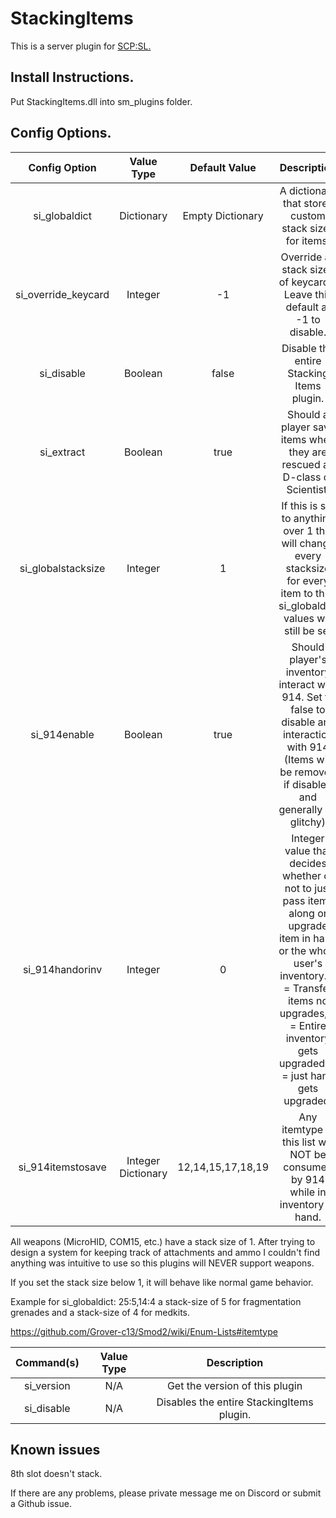 # StackingItems
This is a server plugin for [SCP:SL.](https://store.steampowered.com/app/700330/SCP_Secret_Laboratory)
## Install Instructions.
Put StackingItems.dll into sm_plugins folder.


## Config Options.
| Config Option              | Value Type      | Default Value | Description |
|   :---:                    |     :---:       |    :---:      |    :---:    |
| si_globaldict           | Dictionary      | Empty Dictionary           | A dictionary that stores custom stack sizes for items.|
| si_override_keycard     | Integer         | -1       | Override all stack sizes of keycards. Leave this default at -1 to disable. |
| si_disable              | Boolean         | false    | Disable the entire Stacking Items plugin. |
| si_extract              | Boolean         | true     | Should a player save items when they are rescued as D-class or Scientist.|
| si_globalstacksize      | Integer         | 1        | If this is set to anything over 1 this will change every stacksize for every item to this. si_globaldict values will still be set|
| si_914enable            | Boolean         | true     | Should player's inventory interact with 914. Set to false to disable any interaction with 914 (Items will be removed if disabled and generally be glitchy) |
| si_914handorinv         | Integer         | 0        | Integer value that decides whether or not to just pass items along or upgrade item in hand or the whole user's inventory. 0 = Transfer items no upgrades, 1 = Entire inventory gets upgraded, 2 = just hand gets upgraded. |
| si_914itemstosave       | Integer Dictionary | 12,14,15,17,18,19   | Any itemtype in this list will NOT be consumed by 914 while in inventory or hand. |

All weapons (MicroHID, COM15, etc.) have a stack size of 1. After trying to design a system for keeping track of attachments and ammo I couldn't find anything was intuitive to use so this plugins will NEVER support weapons.

If you set the stack size below 1, it will behave like normal game behavior.

Example for si_globaldict: 25:5,14:4
a stack-size of 5 for fragmentation grenades and a stack-size of 4 for medkits.

https://github.com/Grover-c13/Smod2/wiki/Enum-Lists#itemtype

| Command(s)                 | Value Type      | Description                              |
|   :---:                    |     :---:       |    :---:                                 |
| si_version              | N/A             | Get the version of this plugin           |
| si_disable              | N/A             | Disables the entire StackingItems plugin.    |

## Known issues
8th slot doesn't stack.

If there are any problems, please private message me on Discord or submit a Github issue.
